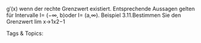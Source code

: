 g′(x)
wenn der rechte Grenzwert existiert. Entsprechende Aussagen gelten für Intervalle I= (−∞, b)oder
I= (a,∞).
Beispiel 3.11.Bestimmen Sie den Grenzwert lim
x→1x2−1

   Tags & Topics:
   